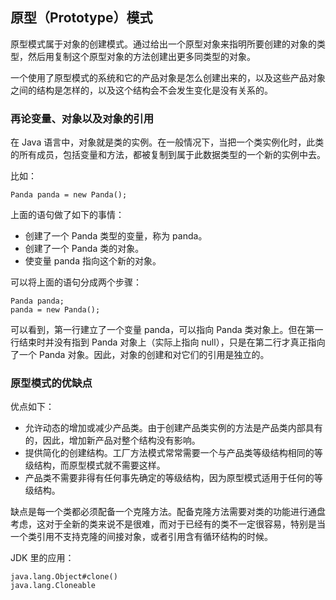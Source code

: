 ## 原型（Prototype）模式 ##

原型模式属于对象的创建模式。通过给出一个原型对象来指明所要创建的对象的类型，然后用复制这个原型对象的方法创建出更多同类型的对象。

一个使用了原型模式的系统和它的产品对象是怎么创建出来的，以及这些产品对象之间的结构是怎样的，以及这个结构会不会发生变化是没有关系的。


### 再论变量、对象以及对象的引用

在 Java 语言中，对象就是类的实例。在一般情况下，当把一个类实例化时，此类的所有成员，包括变量和方法，都被复制到属于此数据类型的一个新的实例中去。

比如：

	Panda panda = new Panda();

上面的语句做了如下的事情：

* 创建了一个 Panda 类型的变量，称为 panda。
* 创建了一个 Panda 类的对象。
* 使变量 panda 指向这个新的对象。

可以将上面的语句分成两个步骤：
	
	Panda panda;
	panda = new Panda();

可以看到，第一行建立了一个变量 panda，可以指向 Panda 类对象上。但在第一行结束时并没有指到 Panda 对象上（实际上指向 null），只是在第二行才真正指向了一个 Panda 对象。因此，对象的创建和对它们的引用是独立的。


### 原型模式的优缺点

优点如下：

* 允许动态的增加或减少产品类。由于创建产品类实例的方法是产品类内部具有的，因此，增加新产品对整个结构没有影响。
* 提供简化的创建结构。工厂方法模式常常需要一个与产品类等级结构相同的等级结构，而原型模式就不需要这样。
* 产品类不需要非得有任何事先确定的等级结构，因为原型模式适用于任何的等级结构。

缺点是每一个类都必须配备一个克隆方法。配备克隆方法需要对类的功能进行通盘考虑，这对于全新的类来说不是很难，而对于已经有的类不一定很容易，特别是当一个类引用不支持克隆的间接对象，或者引用含有循环结构的时候。


JDK 里的应用：
	
	java.lang.Object#clone()
	java.lang.Cloneable
